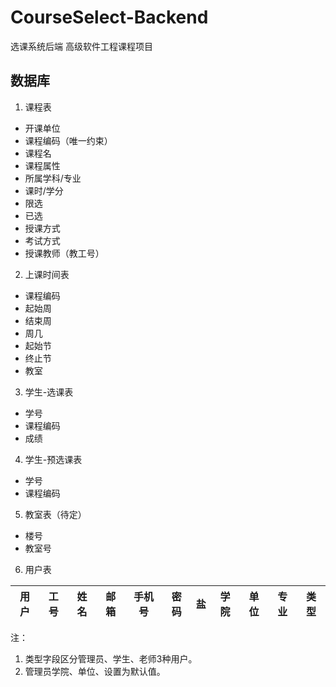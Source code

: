 # CourseSelect-Backend
选课系统后端
高级软件工程课程项目
## 数据库
1. 课程表
* 开课单位
* 课程编码（唯一约束）
* 课程名
* 课程属性
* 所属学科/专业
* 课时/学分
* 限选
* 已选
* 授课方式
* 考试方式
* 授课教师（教工号）

2. 上课时间表
* 课程编码
* 起始周
* 结束周
* 周几
* 起始节
* 终止节
* 教室

3. 学生-选课表
* 学号
* 课程编码
* 成绩

4. 学生-预选课表
* 学号
* 课程编码

5. 教室表（待定）
* 楼号
* 教室号

6. 用户表

| 用户 | 工号 | 姓名 | 邮箱 | 手机号 | 密码 | 盐  | 学院 | 单位 | 专业 | 类型 |
| --- | --- | --- | --- | ------ | ---- | --- | ---- | ---- | ---- | ---- |

注： 
1. 类型字段区分管理员、学生、老师3种用户。
2. 管理员学院、单位、设置为默认值。

